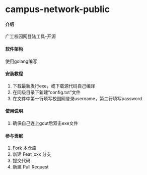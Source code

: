 # campus-network-public

#### 介绍
广工校园网登陆工具-开源

#### 软件架构
使用golang编写


#### 安装教程

1.  下载最新发行exe，或下载源代码自己编译
2.  在同级目录下新建“config.txt”文件
3.  在文件中第一行填写校园网登录username，第二行填写password

#### 使用说明

1.  确保自己连上gdut后双击exe文件

#### 参与贡献

1.  Fork 本仓库
2.  新建 Feat_xxx 分支
3.  提交代码
4.  新建 Pull Request


